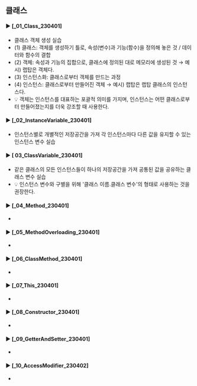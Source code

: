 ####
## 클래스
####
#### ► [_01_Class_230401]
- 클래스 객체 생성 실습
- (1) 클래스: 객체를 생성하기 틀로, 속성(변수)과 기능(함수)을 정의해 놓은 것 / 데이터와 함수의 결합 
- (2) 객체: 속성과 기능의 집합으로, 클래스에 정의된 대로 메모리에 생성된 것 → 예시) 랩탑은 객체다.
- (3) 인스턴스화: 클래스로부터 객체를 만드는 과정
- (4) 인스턴스: 클래스로부터 만들어진 객체 → 예시) 랩탑은 랩탑 클래스의 인스턴스다.
- 💡 객체는 인스턴스를 대표하는 포괄적 의미를 가지며, 인스턴스는 어떤 클래스로부터 만들어졌는지를 더욱 강조할 때 사용한다.
####
#### ► [_02_InstanceVariable_230401]
- 인스턴스별로 개별적인 저장공간을 가져 각 인스턴스마다 다른 값을 유지할 수 있는 인스턴스 변수 실습
####
#### ► [ 03_ClassVariable_230401]
- 같은 클래스의 모든 인스턴스들이 하나의 저장공간을 가져 공통된 값을 공유하는 클래스 변수 실습
- 💡 인스턴스 변수와 구별을 위해 '클래스 이름.클래스 변수'의 형태로 사용하는 것을 권장한다.
####
#### ► [_04_Method_230401]
- 
####
#### ► [_05_MethodOverloading_230401]
- 
####
#### ► [_06_ClassMethod_230401]
- 
####
#### ► [_07_This_230401]
- 
####
#### ► [_08_Constructor_230401]
- 
####
#### ► [_09_GetterAndSetter_230401]
- 
####
#### ► [_10_AccessModifier_230402]
- 
####
